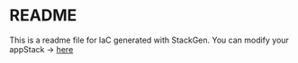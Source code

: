 # README
This is a readme file for IaC generated with StackGen.
You can modify your appStack -> [here](http://main.dev.stackgen.com/appstacks/fbb15bc3-d7b4-4c06-b928-58faab83fa5d)
